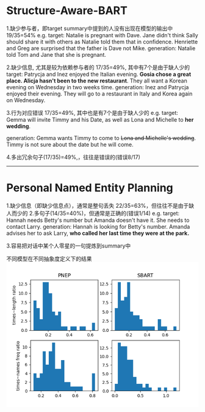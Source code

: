 
# Structure-Aware-BART
1.缺少参与者，即target summary中提到的人没有出现在模型的输出中 19/35=54%
e.g.
target:
Natalie is pregnant with Dave. Jane didn't think Sally should share it with others as Natalie told them that in confidence. Henriette and Greg are surprised that the father is Dave not Mike.
generation:
Natalie told Tom and Jane that she is pregnant.

2.缺少信息, 尤其是较为依赖参与者的  17/35=49%, 其中有7个是由于缺人少的
target:
Patrycja and Inez enjoyed the Italian evening. **Gosia chose a great place. Alicja hasn't been to the new restaurant**. They all want a Korean evening on Wednesday in two weeks time.
generation:
Inez and Patrycja enjoyed their evening. They will go to a restaurant in Italy and Korea again on Wednesday.

3.行为对应错误 17/35=49%, 其中也是有7个是由于缺人少的
e.g.
target:
 Gemma will invite Timmy and his Date, as well as Lona and Michelle to **her wedding**.

generation:
Gemma wants Timmy to come to ~~Lona and Michelle's wedding~~. Timmy is not sure about the date but he will come.


4.多出冗余句子(17/35)=49%,，往往是错误的(错误8/17)

---

# Personal Named Entity Planning
1.缺少信息（即缺少信息点），通常是整句丢失 22/35=63%，但往往不是由于缺人而少的
2.多句子(14/35=40%)，但通常是正确的(错误1/14)
e.g. 
target:
Hannah needs Betty's number but Amanda doesn't have it. She needs to contact Larry.
generation:
Hannah is looking for Betty's number. Amanda advises her to ask Larry, **who called her last time they were at the park.**

3.容易把对话中某个人零星的一句提炼到summary中



不同模型在不同抽象度定义下的结果
![](https://raw.githubusercontent.com/FanBB2333/picBed/main/img/fig.png)